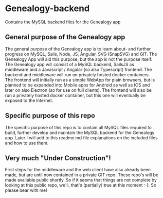 # Genealogy-backend

Contains the MySQL backend files for the Genealogy app

## General purpose of the Genealogy app

The general purpose of the Genealogy app is to learn about- and further progress on MySQL, Sails, Node, JS, Angular, SVG (SnapSVG) and GIT.
The Genealogy App will aid this purpose, but the app is not the purpose itself. The Genealogy app will consist of a MySQL backend, SailsJS as middleware and a Javascript / Angular (so also Typescript) frontend.
The backend and middleware will run on privately hosted docker containers. The frontend will initially run as a simple WebApp for plain browsers, but is planned to be expanded into Mobile apps for Android as well as IOS and later on also Electron (so for use on full clients). The frontend will also be run a privately hosted docker container, but this one will eventually be exposed to the Internet. 

## Specific purpose of this repo

The specific purpose of this repo is to contain all MySQL files required to build, further develop and maintain the MySQL backend for the Genealogy app. Later I will add to this readme.md file explanations on the included files and how to use them.

## Very much "Under Construction"!

First steps for the middleware and the web client have also already been made, but are until now contained in a private GIT repo. These repo's will be made available public shortly. So if it seems that things are not complete by looking at this public repo, we'll, that's (partially) true at this moment :-). So please bear with me!
